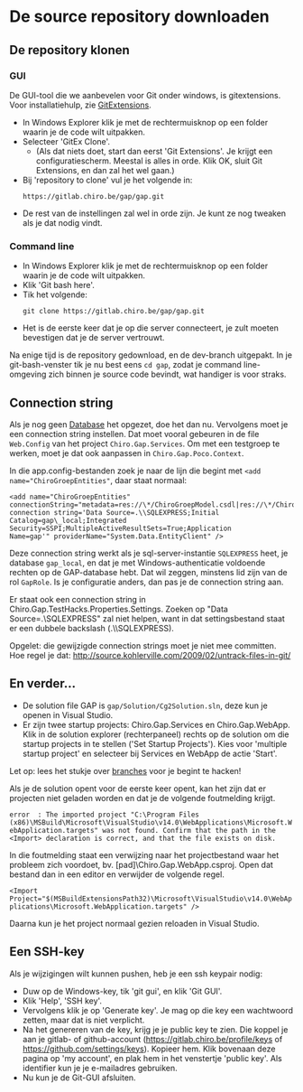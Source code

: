 De source repository downloaden
===============================

De repository klonen
--------------------

### GUI

De GUI-tool die we aanbevelen voor Git onder windows, is gitextensions.
Voor installatiehulp, zie [GitExtensions](GitExtensions.md).

-   In Windows Explorer klik je met de rechtermuisknop op een folder
    waarin je de code wilt uitpakken.
-   Selecteer 'GitEx Clone'.
    -   (Als dat niets doet, start dan eerst 'Git Extensions'. Je krijgt
        een configuratiescherm. Meestal is alles in orde. Klik OK, sluit
        Git Extensions, en dan zal het wel gaan.)
-   Bij 'repository to clone' vul je het volgende in:
    ```
    https://gitlab.chiro.be/gap/gap.git
    ```
-   De rest van de instellingen zal wel in orde zijn. Je kunt ze nog
    tweaken als je dat nodig vindt.

### Command line

-   In Windows Explorer klik je met de rechtermuisknop op een folder
    waarin je de code wilt uitpakken.
-   Klik 'Git bash here'.
-   Tik het volgende:
    ```
    git clone https://gitlab.chiro.be/gap/gap.git
    ```
-   Het is de eerste keer dat je op die server connecteert, je zult
    moeten bevestigen dat je de server vertrouwt.

Na enige tijd is de repository gedownload, en de dev-branch uitgepakt.
In je git-bash-venster tik je nu best eens `cd gap`, zodat je command
line-omgeving zich binnen je source code bevindt, wat handiger is voor
straks.

Connection string
-----------------

Als je nog geen [Database](Database.md) het opgezet, doe het dan nu. Vervolgens
moet je een connection string instellen. Dat moet vooral gebeuren in de
file `Web.Config` van het project `Chiro.Gap.Services`. Om met een
testgroep te werken, moet je dat ook aanpassen in
`Chiro.Gap.Poco.Context`.

In die app.config-bestanden zoek je naar de lijn die begint met
`<add name="ChiroGroepEntities"`, daar staat normaal:

```
<add name="ChiroGroepEntities"
connectionString="metadata=res://\*/ChiroGroepModel.csdl|res://\*/ChiroGroepModel.ssdl|res://\*/ChiroGroepModel.msl;provider=System.Data.SqlClient;provider
connection string='Data Source=.\\SQLEXPRESS;Initial
Catalog=gap\_local;Integrated
Security=SSPI;MultipleActiveResultSets=True;Application
Name=gap'" providerName="System.Data.EntityClient" />
```

Deze connection string werkt als je sql-server-instantie `SQLEXPRESS`
heet, je database `gap_local`, en dat je met Windows-authenticatie
voldoende rechten op de GAP-database hebt. Dat wil zeggen, minstens lid
zijn van de rol `GapRole`. Is je configuratie anders, dan pas je de
connection string aan.

Er staat ook een connection string in
Chiro.Gap.TestHacks.Properties.Settings. Zoeken op "Data
Source=.\\SQLEXPRESS" zal niet helpen, want in dat settingsbestand staat
er een dubbele backslash (.\\\\SQLEXPRESS).

Opgelet: die gewijzigde connection strings moet je niet mee committen.
Hoe regel je dat:
http://source.kohlerville.com/2009/02/untrack-files-in-git/

En verder...
------------

-   De solution file GAP is `gap/Solution/Cg2Solution.sln`, deze kun je
    openen in Visual Studio.
-   Er zijn twee startup projects: Chiro.Gap.Services
    en Chiro.Gap.WebApp. Klik in de solution explorer (rechterpaneel)
    rechts op de solution om die startup projects in te stellen ('Set
    Startup Projects'). Kies voor 'multiple startup project' en
    selecteer bij Services en WebApp de actie 'Start'.

Let op: lees het stukje over [branches](branches.md) voor je begint te hacken!

Als je de solution opent voor de eerste keer opent, kan het zijn dat er
projecten niet geladen worden en dat je de volgende foutmelding krijgt.

`error  : The imported project "C:\Program Files (x86)\MSBuild\Microsoft\VisualStudio\v14.0\WebApplications\Microsoft.WebApplication.targets" was not found. Confirm that the path in the <Import> declaration is correct, and that the file exists on disk.`

In die foutmelding staat een verwijzing naar het projectbestand waar het
probleem zich voordoet, bv. \[pad\]\\Chiro.Gap.WebApp.csproj. Open dat
bestand dan in een editor en verwijder de volgende regel.

`<Import Project="$(MSBuildExtensionsPath32)\Microsoft\VisualStudio\v14.0\WebApplications\Microsoft.WebApplication.targets" />`

Daarna kun je het project normaal gezien reloaden in Visual Studio.

Een SSH-key
-----------

Als je wijzigingen wilt kunnen pushen, heb je een ssh keypair nodig:

-   Duw op de Windows-key, tik 'git gui', en klik 'Git GUI'.
-   Klik 'Help', 'SSH key'.
-   Vervolgens klik je op 'Generate key'. Je mag op die key een
    wachtwoord zetten, maar dat is niet verplicht.
-   Na het genereren van de key, krijg je je public key te zien. Die koppel
    je aan je gitlab- of github-account (https://gitlab.chiro.be/profile/keys of
    https://github.com/settings/keys).
    Kopieer hem. Klik bovenaan deze pagina op 'my account', en plak hem
    in het venstertje 'public key'. Als identifier kun je je
    e-mailadres gebruiken.
-   Nu kun je de Git-GUI afsluiten.
